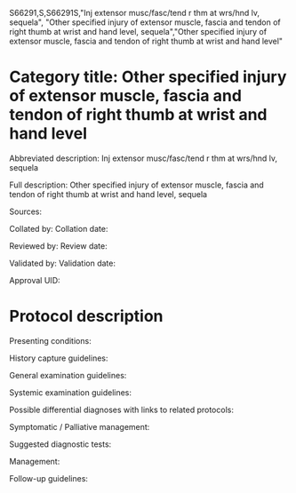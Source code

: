 S66291,S,S66291S,"Inj extensor musc/fasc/tend r thm at wrs/hnd lv, sequela", "Other specified injury of extensor muscle, fascia and tendon of right thumb at wrist and hand level, sequela","Other specified injury of extensor muscle, fascia and tendon of right thumb at wrist and hand level"
# Category title: Other specified injury of extensor muscle, fascia and tendon of right thumb at wrist and hand level

Abbreviated description: Inj extensor musc/fasc/tend r thm at wrs/hnd lv, sequela

Full description: Other specified injury of extensor muscle, fascia and tendon of right thumb at wrist and hand level, sequela

Sources:

Collated by:
Collation date:

Reviewed by:
Review date:

Validated by:
Validation date:

Approval UID:

# Protocol description

Presenting conditions:

History capture guidelines:

General examination guidelines:

Systemic examination guidelines:

Possible differential diagnoses with links to related protocols:

Symptomatic / Palliative management:

Suggested diagnostic tests:

Management:

Follow-up guidelines:
